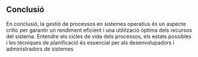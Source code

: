 ## Conclusió

En conclusió, la gestió de processos en sistemes operatius és un aspecte crític per garantir un rendiment eficient i una utilització òptima dels recursos del sistema. Entendre els cicles de vida dels processos, els estats possibles i les tècniques de planificació és essencial per als desenvolupadors i administradors de sistemes
